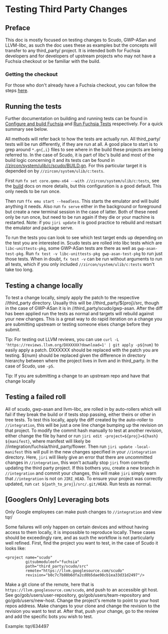 <!--
    (C) Copyright 2023 The Fuchsia Authors. All rights reserved.
    Use of this source code is governed by a BSD-style license that can be
    found in the LICENSE file.
-->

# Testing Third Party Changes

## Preface

This doc is mostly focused on testing changes to Scudo, GWP-ASan and LLVM-libc,
as such the doc uses these as examples but the concepts will transfer to any
third_party/ project. It is intended both for Fuchsia developers and for
developers of upstream projects who may not have a Fuchsia checkout or be
familiar with the build.

### Getting the checkout

For those who don't already have a Fuchsia checkout, you can follow the steps
[here](/docs/get-started/get_fuchsia_source.md).

## Running the tests

Further documentation on building and running tests can be found in
[Configure and build Fuchsia](/docs/get-started/build_fuchsia.md) and
[Run Fuchsia Tests](/docs/development/testing/run_fuchsia_tests.md) respectively.
For a quick summary see below.

All methods will refer back to how the tests are actually run. All third_party/
tests will be run differently, if they are run at all. A good place to start
is to grep around `*.gn{,i}` files to see where in the build these projects are
being referred to. In the case of Scudo, it is part of libc's build and most
of the build logic concerning it and its tests can be found in
[//zircon/system/ulib/c/scudo/BUILD.gn](/zircon/system/ulib/c/scudo/BUILD.gn).
For this particular target it is depended on by `//zircon/system/ulib/c:tests`.

First run `fx set core.qemu-x64 --with //zircon/system/ulib/c:tests`, see the
[build](/docs/get-started/build_fuchsia.md) docs on more details, but this
configuration is a good default. This only needs to be run once.

Then run `ffx emu start --headless`. This starts the emulator and will build
anything it needs. Also run `fx serve` either in the background or foreground
but create a new terminal session in the case of latter. Both of these need
only be run once, but need to be run again if they die or your machine is
restarted. Note: if you `jiri update` it is good practice to rebuild and
restsart the emulator and package serve.

To run the tests you can look to see which test target ends up depending on
the test you are interested in. Scudo tests are rolled into libc tests which
are `libc-unittests-pkg`, some GWP-ASan tests are there as well as
`gwp-asan-test-pkg`. Run `fx test -v libc-unittests-pkg gwp-asan-test-pkg` to run just those tests.
When in doubt, `fx test -v` can be run without arguments to run all tests, which
if you only included `//zircon/system/ulib/c:tests` won't take too long.

## Testing a change locally

To test a change locally, simply apply the patch to the respective //third_party
directory. Usually this will be //third_party/${proj}/src, though in the case
of GWP-ASan it is in //third_party/scudo/gwp-asan. After the diff has been
applied run the tests as normal and targets will rebuild against your new
changes. This is a great way to do rapid iteration on a change you are
submitting upstream or testing someone elses change before they submit.

Tip: For testing out LLVM reviews, you can use
`curl -L 'https://reviews.llvm.org/DXXXXXX?download=1' | git apply -p${num}`
to easily apply a patch. DXXXXXX should be replaced with the patch you are
testing. ${num} should be replaced given the difference in directory hierarchy
between where the project lives in llvm and in third_party. In the case of
Scudo, use `-p5`.

Tip: If you are submitting a change to an upstream repo and have that change
locally

## Testing a failed roll

All of scudo, gwp-asan and llvm-libc, are rolled in by auto-rollers which will
fail if they break the build or if tests stop passing, either theirs or other
in tree tests. To test this locally, apply the diff created by the auto-roller
to `//integration`, this will be just a one line change bumping up the revision
on that project. To modify the commit hash manually to test at another
revision, either change the file by hand or run
`jiri edit -project=${proj}=${hash} ${manifest}`, where manifest will likely be
//integration/fuchsia/third_party/flower. Then run `jiri update -local-manifest`
this will pull in the new changes specified in your `//integration` directory.
Here, `jiri` will likely give an error that there are uncommitted changes in
`//integration`, this won't actually stop `jiri` from correctly updating the
third party project. If this bothers you, create a new branch in `//integration`
and commit your changes, this will make `jiri` simply warn that `//integration`
is not on `JIRI_HEAD`. To ensure your project was correctly updated, run
`cat ${path_to_proj}/src/.git/HEAD`. Run tests as normal.

## [Googlers Only] Leveraging bots

Only Google employees can make push changes to `//integration` and view tqr/

Some failures will only happen on certain devices and without having access to
them locally, it is impossible to reproduce locally. These cases should be
exceedingly rare, and as such the workflow is not particularly well refined.
First, find the project you want to test, in the case of Scudo it looks like:
```
<project name="scudo"
         gitsubmoduleof="fuchsia"
         path="third_party/scudo/src"
         remote="https://llvm.googlesource.com/scudo"
         revision="b0c7c7b80b6dfa2cd0b5dae98cb1ea33d31d2497"/>
```
Make a git clone of the remote, here that is
`https://llvm.googlesource.com/scudo`, and push to an accessible git
host. See go/gob/users/user-repository, go/gob/users/team-repository and go/gob/users/new-host. Change the project's remote to point to your
host repos address. Make changes to your clone and change the revision to the
revision you want to test at.
After that, push your change, go to the review and add the specific bots you wish to test.

Example: tqr/634497
